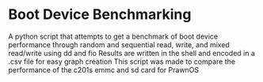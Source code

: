 # Boot Device Benchmarking

A python script that attempts to get a benchmark of boot device performance through random and sequential read, write, and mixed read/write using dd and fio
Results are written in the shell and encoded in a .csv file for easy graph creation
This script was made to compare the performance of the c201s emmc and sd card for PrawnOS
